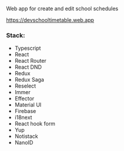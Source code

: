 Web app for create and edit school schedules

https://devschooltimetable.web.app

### Stack:
  * Typescript
  * React
  * React Router
  * React DND
  * Redux
  * Redux Saga
  * Reselect
  * Immer
  * Effector
  * Material UI
  * Firebase
  * i18next
  * React hook form
  * Yup
  * Notistack
  * NanoID